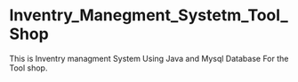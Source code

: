 # Inventry_Manegment_Systetm_Tool_Shop
 This is Inventry managment System Using Java and Mysql Database For the Tool shop.

